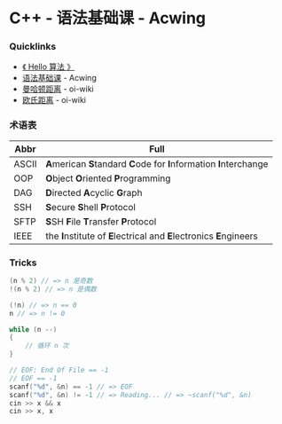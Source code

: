 # C++ - 语法基础课 - Acwing

### Quicklinks

* [《 Hello 算法 》](https://www.hello-algo.com/)
* [语法基础课](https://www.acwing.com/activity/content/introduction/21/) - Acwing
* [曼哈顿距离](https://oi-wiki.org/geometry/distance/#%E6%9B%BC%E5%93%88%E9%A1%BF%E8%B7%9D%E7%A6%BB) - oi-wiki
* [欧氏距离](https://oi-wiki.org/geometry/distance/#%E6%AC%A7%E6%B0%8F%E8%B7%9D%E7%A6%BB) - oi-wiki

### 术语表

|Abbr|Full|
|-|-|
|ASCII|**A**merican **S**tandard **C**ode for **I**nformation **I**nterchange|
|OOP|**O**bject **O**riented **P**rogramming|
|DAG|**D**irected **A**cyclic **G**raph|
|SSH|**S**ecure **S**hell **P**rotocol|
|SFTP|**S**SH **F**ile **T**ransfer **P**rotocol|
|IEEE|the **I**nstitute of **E**lectrical and **E**lectronics **E**ngineers|

### Tricks

```cpp
(n % 2) // => n 是奇数
!(n % 2) // => n 是偶数
```

```cpp
(!n) // => n == 0
n // => n != 0
```

```cpp
while (n --)
{
    // 循环 n 次
}
```

```cpp
// EOF: End Of File == -1
// EOF == -1
scanf("%d", &n) == -1 // => EOF
scanf("%d", &n) != -1 // => Reading... // => ~scanf("%d", &n)
cin >> x && x
cin >> x, x
```

